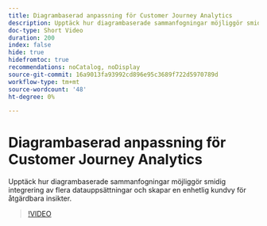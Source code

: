 ```yaml
---
title: Diagrambaserad anpassning för Customer Journey Analytics
description: Upptäck hur diagrambaserade sammanfogningar möjliggör smidig integrering av flera datauppsättningar och skapar en enhetlig kundvy för åtgärdbara insikter.
doc-type: Short Video
duration: 200
index: false
hide: true
hidefromtoc: true
recommendations: noCatalog, noDisplay
source-git-commit: 16a9013fa93992cd896e95c3689f722d5970789d
workflow-type: tm+mt
source-wordcount: '48'
ht-degree: 0%

---
```



# Diagrambaserad anpassning för Customer Journey Analytics

Upptäck hur diagrambaserade sammanfogningar möjliggör smidig integrering av flera datauppsättningar och skapar en enhetlig kundvy för åtgärdbara insikter.

<!-- 62_S112_3442459_199_graphbased-stitching-for-customer-journey-analytics -->
>[!VIDEO](https://video.tv.adobe.com/v/3458317/?learn=on&enablevpops=true)
